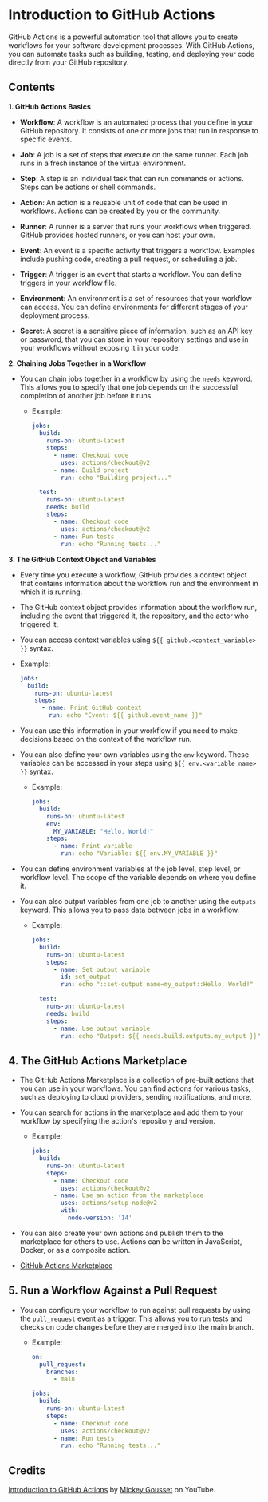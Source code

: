 # Introduction to GitHub Actions

GitHub Actions is a powerful automation tool that allows you to create workflows for your software development processes. With GitHub Actions, you can automate tasks such as building, testing, and deploying your code directly from your GitHub repository.

## Contents

**1. GitHub Actions Basics**

- **Workflow**: A workflow is an automated process that you define in your GitHub repository. It consists of one or more jobs that run in response to specific events.

- **Job**: A job is a set of steps that execute on the same runner. Each job runs in a fresh instance of the virtual environment.

- **Step**: A step is an individual task that can run commands or actions. Steps can be actions or shell commands.

- **Action**: An action is a reusable unit of code that can be used in workflows. Actions can be created by you or the community.

- **Runner**: A runner is a server that runs your workflows when triggered. GitHub provides hosted runners, or you can host your own.

- **Event**: An event is a specific activity that triggers a workflow. Examples include pushing code, creating a pull request, or scheduling a job.

- **Trigger**: A trigger is an event that starts a workflow. You can define triggers in your workflow file.

- **Environment**: An environment is a set of resources that your workflow can access. You can define environments for different stages of your deployment process.

- **Secret**: A secret is a sensitive piece of information, such as an API key or password, that you can store in your repository settings and use in your workflows without exposing it in your code.

**2. Chaining Jobs Together in a Workflow**

- You can chain jobs together in a workflow by using the `needs` keyword. This allows you to specify that one job depends on the successful completion of another job before it runs.

  - Example:

    ```yaml
    jobs:
      build:
        runs-on: ubuntu-latest
        steps:
          - name: Checkout code
            uses: actions/checkout@v2
          - name: Build project
            run: echo "Building project..."

      test:
        runs-on: ubuntu-latest
        needs: build
        steps:
          - name: Checkout code
            uses: actions/checkout@v2
          - name: Run tests
            run: echo "Running tests..."
    ```

**3. The GitHub Context Object and Variables**

- Every time you execute a workflow, GitHub provides a context object that contains information about the workflow run and the environment in which it is running.

- The GitHub context object provides information about the workflow run, including the event that triggered it, the repository, and the actor who triggered it.

- You can access context variables using `${{ github.<context_variable> }}` syntax.
- Example:

  ```yaml
  jobs:
    build:
      runs-on: ubuntu-latest
      steps:
        - name: Print GitHub context
          run: echo "Event: ${{ github.event_name }}"
  ```

- You can use this information in your workflow if you need to make decisions based on the context of the workflow run.

- You can also define your own variables using the `env` keyword. These variables can be accessed in your steps using `${{ env.<variable_name> }}` syntax.

  - Example:

    ```yaml
    jobs:
      build:
        runs-on: ubuntu-latest
        env:
          MY_VARIABLE: "Hello, World!"
        steps:
          - name: Print variable
            run: echo "Variable: ${{ env.MY_VARIABLE }}"
    ```

- You can define environment variables at the job level, step level, or workflow level. The scope of the variable depends on where you define it.

- You can also output variables from one job to another using the `outputs` keyword. This allows you to pass data between jobs in a workflow.

  - Example:

    ```yaml
    jobs:
      build:
        runs-on: ubuntu-latest
        steps:
          - name: Set output variable
            id: set_output
            run: echo "::set-output name=my_output::Hello, World!"

      test:
        runs-on: ubuntu-latest
        needs: build
        steps:
          - name: Use output variable
            run: echo "Output: ${{ needs.build.outputs.my_output }}"
    ```

## 4. The GitHub Actions Marketplace

- The GitHub Actions Marketplace is a collection of pre-built actions that you can use in your workflows. You can find actions for various tasks, such as deploying to cloud providers, sending notifications, and more.

- You can search for actions in the marketplace and add them to your workflow by specifying the action's repository and version.

  - Example:

    ```yaml
    jobs:
      build:
        runs-on: ubuntu-latest
        steps:
          - name: Checkout code
            uses: actions/checkout@v2
          - name: Use an action from the marketplace
            uses: actions/setup-node@v2
            with:
              node-version: '14'
    ```

- You can also create your own actions and publish them to the marketplace for others to use. Actions can be written in JavaScript, Docker, or as a composite action.

- [GitHub Actions Marketplace](https://github.com/marketplace?type=actions)

## 5. Run a Workflow Against a Pull Request

- You can configure your workflow to run against pull requests by using the `pull_request` event as a trigger. This allows you to run tests and checks on code changes before they are merged into the main branch.

  - Example:

    ```yaml
    on:
      pull_request:
        branches:
          - main

    jobs:
      build:
        runs-on: ubuntu-latest
        steps:
          - name: Checkout code
            uses: actions/checkout@v2
          - name: Run tests
            run: echo "Running tests..."
    ```

## Credits

[Introduction to GitHub Actions](https://youtube.com/playlist?list=PLiO7XHcmTsleVSRaY7doSfZryYWMkMOxB&si=wqMOf9krw8grDRjt) by [Mickey Gousset](https://www.youtube.com/@MickeyGousset) on YouTube.
